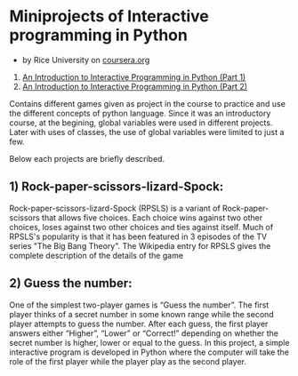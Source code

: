 # Miniprojects of Interactive programming in Python
* by Rice University on [coursera.org](https://www.coursera.org/learn/interactive-python-1)
1) [An Introduction to Interactive Programming in Python (Part 1)](https://www.coursera.org/learn/interactive-python-1)
2) [An Introduction to Interactive Programming in Python (Part 2)](https://www.coursera.org/learn/interactive-python-2?specialization=computer-fundamentals)

Contains different games given as project in the course to practice and use the different concepts of python language. Since it was an introductory course, at the begining, global variables were used in different projects. Later with uses of classes, the use of global variables were limited to just a few.

Below each projects are briefly described.

## 1) Rock-paper-scissors-lizard-Spock:
Rock-paper-scissors-lizard-Spock (RPSLS) is a variant of Rock-paper-scissors that allows five choices. Each choice wins against two other choices, loses against two other choices and ties against itself. Much of RPSLS's popularity is that it has been featured in 3 episodes of the TV series "The Big Bang Theory". The Wikipedia entry for RPSLS gives the complete description of the details of the game


## 2) Guess the number:
One of the simplest two-player games is “Guess the number”. The first player thinks of a secret number in some known range while the second player attempts to guess the number. After each guess, the first player answers either “Higher”, “Lower” or “Correct!” depending on whether the secret number is higher, lower or equal to the guess. In this project, a simple interactive program is developed in Python where the computer will take the role of the first player while the player play as the second player.
